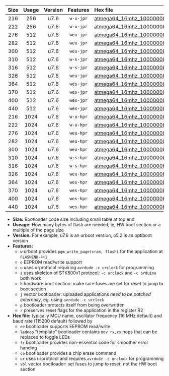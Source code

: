 |Size|Usage|Version|Features|Hex file|
|:-:|:-:|:-:|:-:|:--|
|216|256|u7.6|`w-u-jpr`|[atmega64_16mhz_1000000bps_ur_vbl.hex](https://raw.githubusercontent.com/stefanrueger/urboot/main/bootloaders/atmega64/fcpu_16mhz/1000000_bps/atmega64_16mhz_1000000bps_ur_vbl.hex)|
|222|256|u7.6|`w-u-jpr`|[atmega64_16mhz_1000000bps_lednop_ur_vbl.hex](https://raw.githubusercontent.com/stefanrueger/urboot/main/bootloaders/atmega64/fcpu_16mhz/1000000_bps/atmega64_16mhz_1000000bps_lednop_ur_vbl.hex)|
|276|512|u7.6|`weu-jpr`|[atmega64_16mhz_1000000bps_ee_ur_vbl.hex](https://raw.githubusercontent.com/stefanrueger/urboot/main/bootloaders/atmega64/fcpu_16mhz/1000000_bps/atmega64_16mhz_1000000bps_ee_ur_vbl.hex)|
|282|512|u7.6|`weu-jpr`|[atmega64_16mhz_1000000bps_ee_lednop_ur_vbl.hex](https://raw.githubusercontent.com/stefanrueger/urboot/main/bootloaders/atmega64/fcpu_16mhz/1000000_bps/atmega64_16mhz_1000000bps_ee_lednop_ur_vbl.hex)|
|300|512|u7.6|`weu-jpr`|[atmega64_16mhz_1000000bps_ee_lednop_fr_ur_vbl.hex](https://raw.githubusercontent.com/stefanrueger/urboot/main/bootloaders/atmega64/fcpu_16mhz/1000000_bps/atmega64_16mhz_1000000bps_ee_lednop_fr_ur_vbl.hex)|
|310|512|u7.6|`w-s-jpr`|[atmega64_16mhz_1000000bps_vbl.hex](https://raw.githubusercontent.com/stefanrueger/urboot/main/bootloaders/atmega64/fcpu_16mhz/1000000_bps/atmega64_16mhz_1000000bps_vbl.hex)|
|316|512|u7.6|`w-s-jpr`|[atmega64_16mhz_1000000bps_lednop_vbl.hex](https://raw.githubusercontent.com/stefanrueger/urboot/main/bootloaders/atmega64/fcpu_16mhz/1000000_bps/atmega64_16mhz_1000000bps_lednop_vbl.hex)|
|326|512|u7.6|`weu-jpr`|[atmega64_16mhz_1000000bps_ee_lednop_fr_ce_ur_vbl.hex](https://raw.githubusercontent.com/stefanrueger/urboot/main/bootloaders/atmega64/fcpu_16mhz/1000000_bps/atmega64_16mhz_1000000bps_ee_lednop_fr_ce_ur_vbl.hex)|
|364|512|u7.6|`wes-jpr`|[atmega64_16mhz_1000000bps_ee_vbl.hex](https://raw.githubusercontent.com/stefanrueger/urboot/main/bootloaders/atmega64/fcpu_16mhz/1000000_bps/atmega64_16mhz_1000000bps_ee_vbl.hex)|
|370|512|u7.6|`wes-jpr`|[atmega64_16mhz_1000000bps_ee_lednop_vbl.hex](https://raw.githubusercontent.com/stefanrueger/urboot/main/bootloaders/atmega64/fcpu_16mhz/1000000_bps/atmega64_16mhz_1000000bps_ee_lednop_vbl.hex)|
|400|512|u7.6|`wes-jpr`|[atmega64_16mhz_1000000bps_ee_lednop_fr_vbl.hex](https://raw.githubusercontent.com/stefanrueger/urboot/main/bootloaders/atmega64/fcpu_16mhz/1000000_bps/atmega64_16mhz_1000000bps_ee_lednop_fr_vbl.hex)|
|440|512|u7.6|`wes-jpr`|[atmega64_16mhz_1000000bps_ee_lednop_fr_ce_vbl.hex](https://raw.githubusercontent.com/stefanrueger/urboot/main/bootloaders/atmega64/fcpu_16mhz/1000000_bps/atmega64_16mhz_1000000bps_ee_lednop_fr_ce_vbl.hex)|
|216|1024|u7.6|`w-u-hpr`|[atmega64_16mhz_1000000bps_ur.hex](https://raw.githubusercontent.com/stefanrueger/urboot/main/bootloaders/atmega64/fcpu_16mhz/1000000_bps/atmega64_16mhz_1000000bps_ur.hex)|
|222|1024|u7.6|`w-u-hpr`|[atmega64_16mhz_1000000bps_lednop_ur.hex](https://raw.githubusercontent.com/stefanrueger/urboot/main/bootloaders/atmega64/fcpu_16mhz/1000000_bps/atmega64_16mhz_1000000bps_lednop_ur.hex)|
|276|1024|u7.6|`weu-hpr`|[atmega64_16mhz_1000000bps_ee_ur.hex](https://raw.githubusercontent.com/stefanrueger/urboot/main/bootloaders/atmega64/fcpu_16mhz/1000000_bps/atmega64_16mhz_1000000bps_ee_ur.hex)|
|282|1024|u7.6|`weu-hpr`|[atmega64_16mhz_1000000bps_ee_lednop_ur.hex](https://raw.githubusercontent.com/stefanrueger/urboot/main/bootloaders/atmega64/fcpu_16mhz/1000000_bps/atmega64_16mhz_1000000bps_ee_lednop_ur.hex)|
|300|1024|u7.6|`weu-hpr`|[atmega64_16mhz_1000000bps_ee_lednop_fr_ur.hex](https://raw.githubusercontent.com/stefanrueger/urboot/main/bootloaders/atmega64/fcpu_16mhz/1000000_bps/atmega64_16mhz_1000000bps_ee_lednop_fr_ur.hex)|
|310|1024|u7.6|`w-s-hpr`|[atmega64_16mhz_1000000bps.hex](https://raw.githubusercontent.com/stefanrueger/urboot/main/bootloaders/atmega64/fcpu_16mhz/1000000_bps/atmega64_16mhz_1000000bps.hex)|
|316|1024|u7.6|`w-s-hpr`|[atmega64_16mhz_1000000bps_lednop.hex](https://raw.githubusercontent.com/stefanrueger/urboot/main/bootloaders/atmega64/fcpu_16mhz/1000000_bps/atmega64_16mhz_1000000bps_lednop.hex)|
|326|1024|u7.6|`weu-hpr`|[atmega64_16mhz_1000000bps_ee_lednop_fr_ce_ur.hex](https://raw.githubusercontent.com/stefanrueger/urboot/main/bootloaders/atmega64/fcpu_16mhz/1000000_bps/atmega64_16mhz_1000000bps_ee_lednop_fr_ce_ur.hex)|
|364|1024|u7.6|`wes-hpr`|[atmega64_16mhz_1000000bps_ee.hex](https://raw.githubusercontent.com/stefanrueger/urboot/main/bootloaders/atmega64/fcpu_16mhz/1000000_bps/atmega64_16mhz_1000000bps_ee.hex)|
|370|1024|u7.6|`wes-hpr`|[atmega64_16mhz_1000000bps_ee_lednop.hex](https://raw.githubusercontent.com/stefanrueger/urboot/main/bootloaders/atmega64/fcpu_16mhz/1000000_bps/atmega64_16mhz_1000000bps_ee_lednop.hex)|
|400|1024|u7.6|`wes-hpr`|[atmega64_16mhz_1000000bps_ee_lednop_fr.hex](https://raw.githubusercontent.com/stefanrueger/urboot/main/bootloaders/atmega64/fcpu_16mhz/1000000_bps/atmega64_16mhz_1000000bps_ee_lednop_fr.hex)|
|440|1024|u7.6|`wes-hpr`|[atmega64_16mhz_1000000bps_ee_lednop_fr_ce.hex](https://raw.githubusercontent.com/stefanrueger/urboot/main/bootloaders/atmega64/fcpu_16mhz/1000000_bps/atmega64_16mhz_1000000bps_ee_lednop_fr_ce.hex)|

- **Size:** Bootloader code size including small table at top end
- **Useage:** How many bytes of flash are needed, ie, HW boot section or a multiple of the page size
- **Version:** For example, u7.6 is an urboot version, o5.2 is an optiboot version
- **Features:**
  + `w` urboot provides `pgm_write_page(sram, flash)` for the application at `FLASHEND-4+1`
  + `e` EEPROM read/write support
  + `u` uses urprotocol requiring `avrdude -c urclock` for programming
  + `s` uses skeleton of STK500v1 protocol; `-c urclock` and `-c arduino` both work
  + `h` hardware boot section: make sure fuses are set for reset to jump to boot section
  + `j` vector bootloader: uploaded applications *need to be patched externally*, eg, using `avrdude -c urclock`
  + `p` bootloader protects itself from being overwritten
  + `r` preserves reset flags for the application in the register R2
- **Hex file:** typically MCU name, oscillator frequency (16 MHz default) and baud rate (115200 default) followed by
  + `ee` bootloader supports EEPROM read/write
  + `lednop` "template" bootloader contains `mov rx,rx` nops that can be replaced to toggle LEDs
  + `fr` bootloader provides non-essential code for smoother error handing
  + `ce` bootloader provides a chip erase command
  + `ur` uses urprotocol and requires `avrdude -c urclock` for programming
  + `vbl` vector bootloader: set fuses to jump to reset, not the HW boot section
